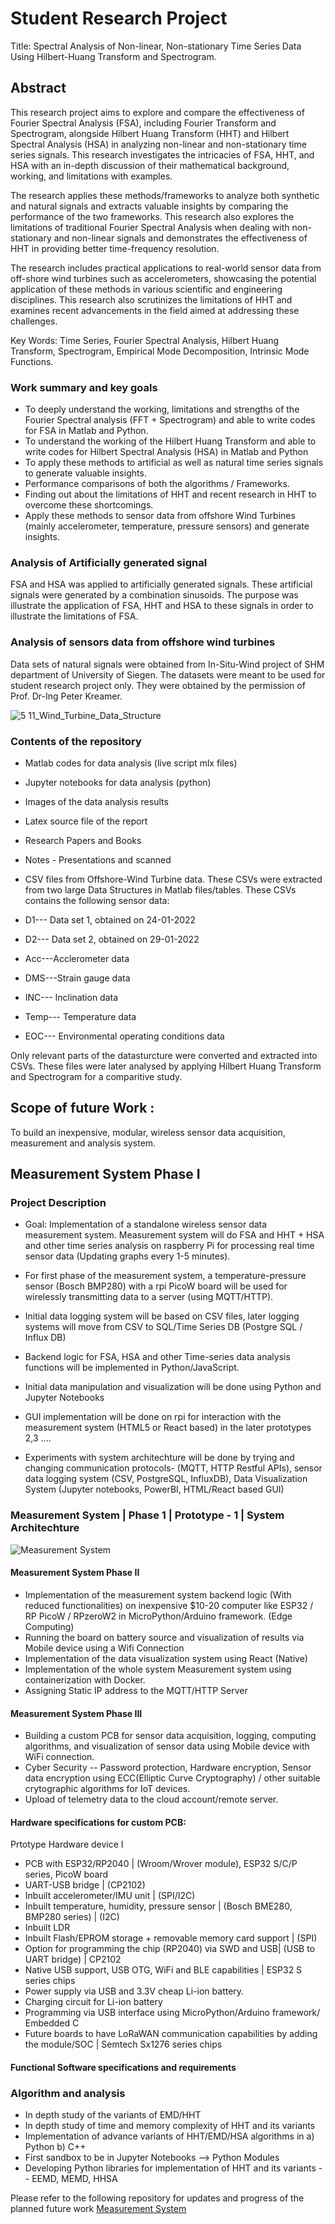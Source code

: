 # Student Research Project

Title: Spectral Analysis of Non-linear, Non-stationary Time Series Data Using Hilbert-Huang Transform and Spectrogram.

## Abstract

This research project aims to explore and compare the effectiveness of Fourier Spectral Analysis (FSA), including Fourier Transform and Spectrogram, alongside Hilbert Huang Transform (HHT) and Hilbert Spectral Analysis (HSA) in analyzing non-linear and non-stationary time series signals. This research investigates the intricacies of FSA, HHT, and HSA with an in-depth discussion of their mathematical background, working, and limitations with examples.

The research applies these methods/frameworks to analyze both synthetic and natural signals and extracts valuable insights by comparing the performance of the two frameworks. This research also explores the limitations of traditional Fourier Spectral Analysis when dealing with non-stationary and non-linear signals and demonstrates the effectiveness of HHT in providing better time-frequency resolution. 

The research includes practical applications to real-world sensor data from off-shore wind turbines such as accelerometers, showcasing the potential application of these methods in various scientific and engineering disciplines. This research also scrutinizes the limitations of HHT and examines recent advancements in the field aimed at addressing these challenges. 

Key Words: Time Series, Fourier Spectral Analysis, Hilbert Huang Transform, Spectrogram, Empirical Mode Decomposition, Intrinsic Mode Functions.  

### Work summary and key goals

- To deeply understand the working, limitations and strengths of the Fourier Spectral analysis (FFT + Spectrogram) and able to write codes for FSA in Matlab and Python.
- To understand the working of the Hilbert Huang Transform and able to write codes for Hilbert Spectral Analysis (HSA) in Matlab and Python
- To apply these methods to artificial as well as natural time series signals to generate valuable insights.
- Performance comparisons of both the algorithms / Frameworks. 
- Finding out about the limitations of HHT and recent research in HHT to overcome these shortcomings.
- Apply these methods to sensor data from offshore Wind Turbines (mainly accelerometer, temperature, pressure sensors) and generate insights.

### Analysis of Artificially generated signal

FSA and HSA was applied to artificially generated signals. These artificial signals were generated by a combination sinusoids. The purpose was illustrate the application of FSA, HHT and HSA to these signals in order to illustrate the limitations of FSA.

### Analysis of sensors data from offshore wind turbines

Data sets of natural signals were obtained from In-Situ-Wind project of SHM department of University of Siegen. 
The datasets were meant to be used for student research project only. They were obtained by the permission of Prof. Dr-Ing Peter Kreamer.

![5 11_Wind_Turbine_Data_Structure](https://github.com/Vishusharma296/Studienarbeit_HHT_Spectrogram_WT/assets/73486657/355fcb03-be26-4c2f-8912-dd32c50c98de)


### Contents of the repository

- Matlab codes for data analysis (live script mlx files)
- Jupyter notebooks for data analysis (python)
- Images of the data analysis results
- Latex source file of the report
- Research Papers and Books
- Notes - Presentations and scanned
- CSV files from Offshore-Wind Turbine data. These CSVs were extracted from two large Data Structures in Matlab files/tables. These CSVs contains the following sensor data:

- D1--- Data set 1, obtained on 24-01-2022
- D2--- Data set 2, obtained on 29-01-2022

- Acc---Acclerometer data
- DMS---Strain gauge data
- INC--- Inclination data
- Temp--- Temperature data
- EOC--- Environmental operating conditions data

Only relevant parts of the datasturcture were converted and extracted into CSVs. These files were later analysed by applying Hilbert Huang Transform and Spectrogram for a comparitive study.


## Scope of future Work :

To build an inexpensive, modular, wireless sensor data acquisition, measurement and analysis system. 

## Measurement System Phase I


### Project Description

- Goal: Implementation of a standalone wireless sensor data measurement system. Measurement system will do FSA and HHT + HSA  and other time series analysis on raspberry Pi for processing real time sensor data (Updating graphs every 1-5 minutes). 

- For first phase of the measurement system, a temperature-pressure sensor (Bosch BMP280) with a rpi PicoW board will be used for wirelessly transmitting data to a server (using MQTT/HTTP).
- Initial data logging system will be based on CSV files, later logging systems will move from CSV to SQL/Time Series DB (Postgre SQL / Influx DB)
- Backend logic for FSA, HSA and other Time-series data analysis functions will be implemented in Python/JavaScript.
- Initial data manipulation and visualization will be done using Python and Jupyter Notebooks
- GUI implementation will be done on rpi for interaction with the measurement system (HTML5 or React based) in the later prototypes 2,3 ....
- Experiments with system architechture will be done by trying and changing communication protocols- (MQTT, HTTP Restful APIs), sensor data logging system (CSV, PostgreSQL, InfluxDB), Data Visualization System (Jupyter notebooks, PowerBI, HTML/React based GUI)

### Measurement System | Phase 1 | Prototype - 1 | System Architechture

![Measurement System](https://github.com/Vishusharma296/HHT_Spectrogram_Data_Analysis/assets/73486657/79ec2b40-928b-437c-ad6f-baa24076854d)


#### Measurement System Phase II

- Implementation of the measurement system backend logic (With reduced functionalities) on inexpensive $10-20 computer like ESP32 / RP PicoW / RPzeroW2 in MicroPython/Arduino framework. (Edge Computing)
- Running the board on battery source and visualization of results via Mobile device using a Wifi Connection
- Implementation of the data visualization system using React (Native)
- Implementation of the whole system Measurement system using containerization with Docker.
- Assigning Static IP address to the MQTT/HTTP Server

#### Measurement System Phase III

- Building a custom PCB for sensor data acquisition, logging, computing algorithms, and visualization of sensor data using Mobile device with WiFi connection.
- Cyber Security -- Password protection, Hardware encryption, Sensor data encryption using ECC(Elliptic Curve Cryptography) / other suitable crytographic algorithms for IoT devices.
- Upload of telemetry data to the cloud account/remote server.


#### Hardware specifications for custom PCB:

  Prtotype Hardware device I

  - PCB with ESP32/RP2040 | (Wroom/Wrover module), ESP32 S/C/P series, PicoW board
  - UART-USB bridge | (CP2102)
  - Inbuilt accelerometer/IMU unit | (SPI/I2C)
  - Inbuilt temperature, humidity, pressure sensor | (Bosch BME280, BMP280 series) | (I2C)
  - Inbuilt LDR
  - Inbuilt Flash/EPROM storage + removable memory card support | (SPI)
  - Option for programming the chip (RP2040) via SWD and USB| (USB to UART bridge) | CP2102
  - Native USB support, USB OTG, WiFi and BLE capabilities | ESP32 S series chips
  - Power supply via USB and 3.3V cheap Li-ion battery.
  - Charging circuit for Li-ion battery
  - Programming via USB interface using MicroPython/Arduino framework/ Embedded C
  - Future boards to have LoRaWAN communication capabilities by adding the module/SOC | Semtech Sx1276 series chips

#### Functional Software specifications and requirements

### Algorithm and analysis

- In depth study of the variants of EMD/HHT
- In depth study of time and memory complexity of HHT and its variants
- Implementation of advance variants of HHT/EMD/HSA algorithms in a) Python b) C++
- First sandbox to be in Jupyter Notebooks --> Python Modules
- Developing Python libraries for implementation of HHT and its variants  -- EEMD, MEMD, HHSA


Please refer to the following repository for updates and progress of the planned future work [Measurement System](https://github.com/Vishusharma296/Measurement_Systems/tree/main])


  

